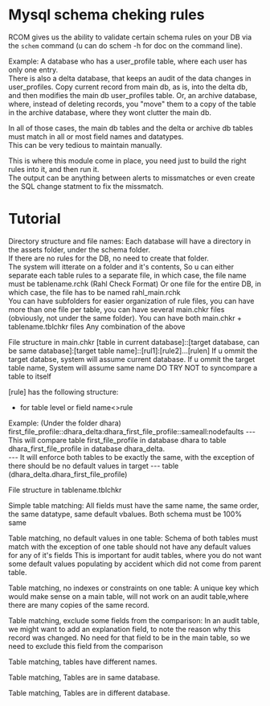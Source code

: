 Mysql schema cheking rules 
==============================

RCOM gives us the ability to validate certain schema rules on your DB via the `schem` command (u can do schem -h for doc on the command line).
 
Example:
A database who has a user_profile table, where each user has only one entry.  
There is also a delta database, that keeps an audit of the data changes in user_profiles.
Copy current record from main db, as is, into the delta db, and then modifies the main db user_profiles table.
Or, an archive database, where, instead of deleting records, you "move" them to a copy of the table in the archive database, where they wont 
clutter the main db.

In all of those cases, the main db tables and the delta or archive db tables must match in all or most field names and datatypes.  
This can be very tedious to maintain manually. 

This is where this module come in place, you need just to build the right rules into it, and then run it.  
The output can be anything between alerts to missmatches or even create the SQL change statment to fix the missmatch.

Tutorial
==============================
Directory structure and file names:
Each database will have a directory in the assets folder, under the schema folder.  
If there are no rules for the DB, no need to create that folder.  
The system will itterate on a folder and it's contents, So u can either separate each table rules to a separate file, in which case, the file name must be tablename.rchk (Rahl Check Format)
Or one file for the entire DB, in which case, the file has to be named rahl_main.rchk  
You can have subfolders for easier organization of rule files, you can have more than one file per table, you can have several main.chkr files (obviously, not under the same folder).
You can have both main.chkr + tablename.tblchkr files
Any combination of the above


File structure in main.chkr
[table in current database]::[target database, can be same database]:[target table name]::[rul1]:[rule2]...[rulen]
If u ommit the target databse, system will assume current database.
If u ommit the target table name, System will assume same name
DO TRY NOT to syncompare a table to itself

[rule] has the following structure: 
* for table level or field name<>rule

Example:
(Under the folder dhara)
first_file_profile::dhara_delta:dhara_first_file_profile::sameall:nodefaults    --- This will compare table first_file_profile in database dhara to table dhara_first_file_profile in database dhara_delta.  
                                                                                --- It will enforce both tables to be exactly the same, with the exception of there should be no default values in target
                                                                                --- table (dhara_delta.dhara_first_file_profile)


File structure in tablename.tblchkr



Simple table matching: All fields must have the same name, the same order, the same datatype, same default vbalues. Both schema must be 100% same

Table matching, no default values in one table: Schema of both tables must match with the exception of one table should not have any default values for any of it's fields
                                                This is important for audit tables, where you do not want some default values populating by accident which did not come from parent
                                                table.

                                              
Table matching, no indexes or constraints on one table: A unique key which would make sense on a main table, will not work on an audit table,where there are many copies of the same record.


Table matching, exclude some fields from the comparison: In an audit table, we might want to add an explanation field, to note the reason why this record was changed.
                                                         No need for that field to be in the main table, so we need to exclude this field from the comparison
                                                         
                                                         
Table matching, tables have different names.


Table matching, Tables are in same database.


Table matching, Tables are in different database.


